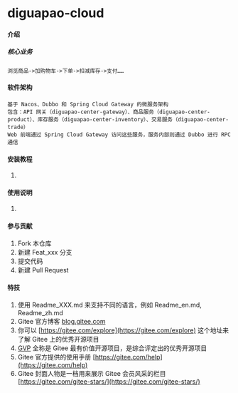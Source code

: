 # diguapao-cloud

#### 介绍

##### 核心业务

    浏览商品->加购物车->下单->扣减库存->支付……

#### 软件架构

    基于 Nacos、Dubbo 和 Spring Cloud Gateway 的微服务架构
    包含：API 网关（diguapao-center-gateway）、商品服务（diguapao-center-product）、库存服务（diguapao-center-inventory）、交易服务（diguapao-center-trade）
    Web 前端通过 Spring Cloud Gateway 访问这些服务，服务内部则通过 Dubbo 进行 RPC 通信

#### 安装教程

1.

#### 使用说明

1.

#### 参与贡献

1. Fork 本仓库
2. 新建 Feat_xxx 分支
3. 提交代码
4. 新建 Pull Request

#### 特技

1. 使用 Readme\_XXX.md 来支持不同的语言，例如 Readme\_en.md, Readme\_zh.md
2. Gitee 官方博客 [blog.gitee.com](https://blog.gitee.com)
3. 你可以 [https://gitee.com/explore](https://gitee.com/explore) 这个地址来了解 Gitee 上的优秀开源项目
4. [GVP](https://gitee.com/gvp) 全称是 Gitee 最有价值开源项目，是综合评定出的优秀开源项目
5. Gitee 官方提供的使用手册 [https://gitee.com/help](https://gitee.com/help)
6. Gitee 封面人物是一档用来展示 Gitee 会员风采的栏目 [https://gitee.com/gitee-stars/](https://gitee.com/gitee-stars/)
